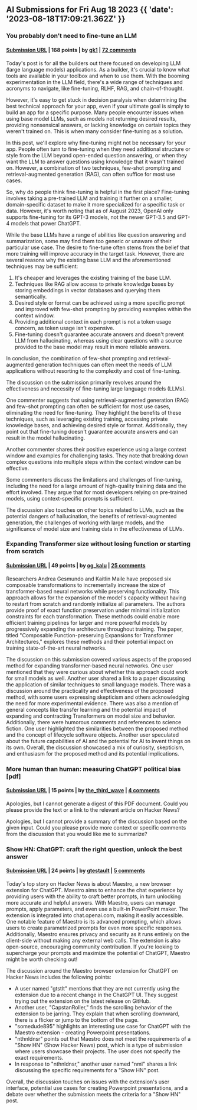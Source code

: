## AI Submissions for Fri Aug 18 2023 {{ 'date': '2023-08-18T17:09:21.362Z' }}

### You probably don’t need to fine-tune an LLM

#### [Submission URL](https://www.tidepool.so/2023/08/17/why-you-probably-dont-need-to-fine-tune-an-llm/) | 168 points | by [gk1](https://news.ycombinator.com/user?id=gk1) | [72 comments](https://news.ycombinator.com/item?id=37174850)

Today's post is for all the builders out there focused on developing LLM (large language models) applications. As a builder, it's crucial to know what tools are available in your toolbox and when to use them. With the booming experimentation in the LLM field, there's a wide range of techniques and acronyms to navigate, like fine-tuning, RLHF, RAG, and chain-of-thought.

However, it's easy to get stuck in decision paralysis when determining the best technical approach for your app, even if your ultimate goal is simply to build an app for a specific purpose. Many people encounter issues when using base model LLMs, such as models not returning desired results, providing nonsensical answers, or lacking knowledge on certain topics they weren't trained on. This is when many consider fine-tuning as a solution.

In this post, we'll explore why fine-tuning might not be necessary for your app. People often turn to fine-tuning when they need additional structure or style from the LLM beyond open-ended question answering, or when they want the LLM to answer questions using knowledge that it wasn't trained on. However, a combination of two techniques, few-shot prompting and retrieval-augmented generation (RAG), can often suffice for most use cases.

So, why do people think fine-tuning is helpful in the first place? Fine-tuning involves taking a pre-trained LLM and training it further on a smaller, domain-specific dataset to make it more specialized for a specific task or data. However, it's worth noting that as of August 2023, OpenAI only supports fine-tuning for its GPT-3 models, not the newer GPT-3.5 and GPT-4 models that power ChatGPT.

While the base LLMs have a range of abilities like question answering and summarization, some may find them too generic or unaware of their particular use case. The desire to fine-tune often stems from the belief that more training will improve accuracy in the target task. However, there are several reasons why the existing base LLM and the aforementioned techniques may be sufficient:

1. It's cheaper and leverages the existing training of the base LLM.
2. Techniques like RAG allow access to private knowledge bases by storing embeddings in vector databases and querying them semantically.
3. Desired style or format can be achieved using a more specific prompt and improved with few-shot prompting by providing examples within the context window.
4. Providing additional context in each prompt is not a token usage concern, as token usage isn't expensive.
5. Fine-tuning doesn't guarantee accurate answers and doesn't prevent LLM from hallucinating, whereas using clear questions with a source provided to the base model may result in more reliable answers.

In conclusion, the combination of few-shot prompting and retrieval-augmented generation techniques can often meet the needs of LLM applications without resorting to the complexity and cost of fine-tuning.

The discussion on the submission primarily revolves around the effectiveness and necessity of fine-tuning large language models (LLMs). 

One commenter suggests that using retrieval-augmented generation (RAG) and few-shot prompting can often be sufficient for most use cases, eliminating the need for fine-tuning. They highlight the benefits of these techniques, such as leveraging existing training, accessing private knowledge bases, and achieving desired style or format. Additionally, they point out that fine-tuning doesn't guarantee accurate answers and can result in the model hallucinating.

Another commenter shares their positive experience using a large context window and examples for challenging tasks. They note that breaking down complex questions into multiple steps within the context window can be effective.

Some commenters discuss the limitations and challenges of fine-tuning, including the need for a large amount of high-quality training data and the effort involved. They argue that for most developers relying on pre-trained models, using context-specific prompts is sufficient.

The discussion also touches on other topics related to LLMs, such as the potential dangers of hallucination, the benefits of retrieval-augmented generation, the challenges of working with large models, and the significance of model size and training data in the effectiveness of LLMs.

### Expanding Transformer size without losing function or starting from scratch

#### [Submission URL](https://arxiv.org/abs/2308.06103) | 49 points | by [og_kalu](https://news.ycombinator.com/user?id=og_kalu) | [25 comments](https://news.ycombinator.com/item?id=37178842)

Researchers Andrea Gesmundo and Kaitlin Maile have proposed six composable transformations to incrementally increase the size of transformer-based neural networks while preserving functionality. This approach allows for the expansion of the model's capacity without having to restart from scratch and randomly initialize all parameters. The authors provide proof of exact function preservation under minimal initialization constraints for each transformation. These methods could enable more efficient training pipelines for larger and more powerful models by progressively expanding the architecture throughout training. The paper, titled "Composable Function-preserving Expansions for Transformer Architectures," explores these methods and their potential impact on training state-of-the-art neural networks.

The discussion on this submission covered various aspects of the proposed method for expanding transformer-based neural networks. One user mentioned that they were curious about whether this approach could work for small models as well. Another user shared a link to a paper discussing the application of similar techniques to small language models. There was a discussion around the practicality and effectiveness of the proposed method, with some users expressing skepticism and others acknowledging the need for more experimental evidence. There was also a mention of general concepts like transfer learning and the potential impact of expanding and contracting Transformers on model size and behavior. Additionally, there were humorous comments and references to science fiction. One user highlighted the similarities between the proposed method and the concept of lifecycle software objects. Another user speculated about the future capabilities of AI and the potential for AI to invent things on its own. Overall, the discussion showcased a mix of curiosity, skepticism, and enthusiasm for the proposed method and its potential implications.

### More human than human: measuring ChatGPT political bias [pdf]

#### [Submission URL](https://ueaeprints.uea.ac.uk/id/eprint/92722/1/Motoki_etal_2023_PublicChoice.pdf) | 15 points | by [the_third_wave](https://news.ycombinator.com/user?id=the_third_wave) | [4 comments](https://news.ycombinator.com/item?id=37179135)

Apologies, but I cannot generate a digest of this PDF document. Could you please provide the text or a link to the relevant article on Hacker News?

Apologies, but I cannot provide a summary of the discussion based on the given input. Could you please provide more context or specific comments from the discussion that you would like me to summarize?

### Show HN: ChatGPT: craft the right question, unlock the best answer

#### [Submission URL](https://maestro-chatgpt.vercel.app/) | 24 points | by [gtestault](https://news.ycombinator.com/user?id=gtestault) | [5 comments](https://news.ycombinator.com/item?id=37174246)

Today's top story on Hacker News is about Maestro, a new browser extension for ChatGPT. Maestro aims to enhance the chat experience by providing users with the ability to craft better prompts, in turn unlocking more accurate and helpful answers. With Maestro, users can manage prompts, apply parameters, and even use a built-in PowerPoint maker. The extension is integrated into chat.openai.com, making it easily accessible. One notable feature of Maestro is its advanced prompting, which allows users to create parametrized prompts for even more specific responses. Additionally, Maestro ensures privacy and security as it runs entirely on the client-side without making any external web calls. The extension is also open-source, encouraging community contribution. If you're looking to supercharge your prompts and maximize the potential of ChatGPT, Maestro might be worth checking out!

The discussion around the Maestro browser extension for ChatGPT on Hacker News includes the following points:

- A user named "gtstlt" mentions that they are not currently using the extension due to a recent change in the ChatGPT UI. They suggest trying out the extension on the latest release on GitHub.
- Another user, "CapstanRoller," finds the scrolling behavior of the extension to be jarring. They explain that when scrolling downward, there is a flicker or jump to the bottom of the page.
- "somedude895" highlights an interesting use case for ChatGPT with the Maestro extension - creating Powerpoint presentations.
- "nthnldnsr" points out that Maestro does not meet the requirements of a "Show HN" (Show Hacker News) post, which is a type of submission where users showcase their projects. The user does not specify the exact requirements.
- In response to "nthnldnsr," another user named "nml" shares a link discussing the specific requirements for a "Show HN" post.

Overall, the discussion touches on issues with the extension's user interface, potential use cases for creating Powerpoint presentations, and a debate over whether the submission meets the criteria for a "Show HN" post.

